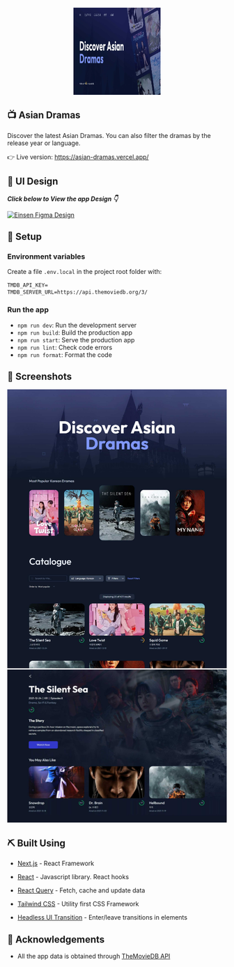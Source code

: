 <p align="center">
  <a href="" rel="noopener">
 <img width=200px height=200px src="screenshots/cover-image.jpg" alt="Project logo"></a>
</p>


## 📺 Asian Dramas

Discover the latest Asian Dramas. You can also filter the dramas by the release year or language.

👉 Live version: https://asian-dramas.vercel.app/



## 🎨 UI Design

***Click below to View the app Design 👇***

[![Einsen Figma Design](https://img.shields.io/static/v1?label=Asian%20Dramas&message=Figma&color=red&style=for-the-badge&logo=figma)](https://www.figma.com/file/2Cnk7KKJoZ6H2UprgOiC6G/Discover-Asian-Dramas?node-id=0%3A1) 



## 🔧 Setup 

### Environment variables

Create a file `.env.local` in the project root folder with:

```.env
TMDB_API_KEY=
TMDB_SERVER_URL=https://api.themoviedb.org/3/
```

### Run the app

- `npm run dev`: Run the development server
- `npm run build`: Build the production app
- `npm run start`: Serve the production app
- `npm run lint`: Check code errors
- `npm run format`: Format the code



## 👀 Screenshots 

<img width="600" src="screenshots\main-page.jpg" alt="Main page screenshot"  />

<img width="700" src="screenshots\individual-page.jpg" alt="individual-page"  />



## ⛏️ Built Using 
- [Next.js](https://nextjs.org/) - React Framework

- [React](https://reactjs.org/) - Javascript library. React hooks

- [React Query](https://react-query.tanstack.com/) - Fetch, cache and update data

- [Tailwind CSS](https://tailwindcss.com/) - Utility first CSS Framework

- [Headless UI Transition](https://headlessui.dev/)  - Enter/leave transitions in elements 

  

## 🎉 Acknowledgements 
- All the app data is obtained through [TheMovieDB API](https://www.themoviedb.org/)


